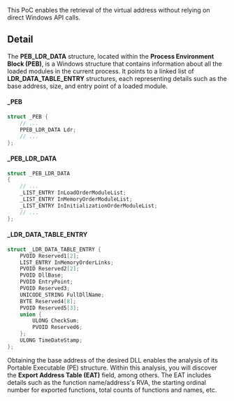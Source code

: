 This PoC enables the retrieval of the virtual address without relying on direct Windows API calls.

## Detail
The **PEB_LDR_DATA** structure, located within the **Process Environment Block (PEB)**, is a Windows structure that contains information about all the loaded modules in the current process. It points to a linked list of **LDR_DATA_TABLE_ENTRY** structures, each representing details such as the base address, size, and entry point of a loaded module.

#### _PEB
```C++
struct _PEB {
    // ...
    PPEB_LDR_DATA Ldr;
    // ...
};
```

#### _PEB_LDR_DATA
```C++
struct _PEB_LDR_DATA
{
    // ...
    _LIST_ENTRY InLoadOrderModuleList;
    _LIST_ENTRY InMemoryOrderModuleList;
    _LIST_ENTRY InInitializationOrderModuleList;
    // ...
}; 
```

#### _LDR_DATA_TABLE_ENTRY
```C++
struct _LDR_DATA_TABLE_ENTRY {
    PVOID Reserved1[2];
    LIST_ENTRY InMemoryOrderLinks;
    PVOID Reserved2[2];
    PVOID DllBase;
    PVOID EntryPoint;
    PVOID Reserved3;
    UNICODE_STRING FullDllName;
    BYTE Reserved4[8];
    PVOID Reserved5[3];
    union {
        ULONG CheckSum;
        PVOID Reserved6;
    };
    ULONG TimeDateStamp;
};
```

Obtaining the base address of the desired DLL enables the analysis of its Portable Executable (PE) structure. Within this analysis, you will discover the **Export Address Table (EAT)** field, among others. The EAT includes details such as the function name/address's RVA, the starting ordinal number for exported functions, total counts of functions and names, etc.

